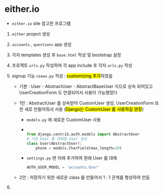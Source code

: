 # either.io

- `either.io`  site 참고한 프로그램

1. `either` project 생성

2. `accounts` , `questions` app 생성

3. 각자 templates 생성 후 `base.html` 작성 및 bootstrap 설정

4. 프로젝트 `urls.py` 작성하여 각 app include 후 각자 `urls.py` 작성

5. signup 기능 `views.py` 작성 : <mark>customizing 추가</mark>하였음

   - 기본 : User - AbstractUser - AbstractBaseUser 식으로 상속 되어있고 UserCreationForm 도 연결되어서 사용이 가능했었다

   - 1안 : AbstractUser 를 상속받아 CustomUser 생성, UserCreationForm 또한 새로 만들어줘서 사용 (<mark>Django는 CustomUser 를 사용하길 권장</mark>)

     - `models.py` 에 새로운 CustomUser 사용

     - ```python
       
       from django.contrib.auth.models import AbstractUser
       # 기존 User 를 대체할 User 생성
       class User(AbstractUser):  
           phone = models.CharField(max_length=20)
       ```

     - `settings.py` 맨 아래 추가하여 원래 User 를 대체

       ```python
       AUTH_USER_MODEL = 'accounts.User'
       ```

       

   - 2안 : 저장하기 위한 새로운 class 를 만들어서 1 : 1 관계를 형성하여 만듬

6. 